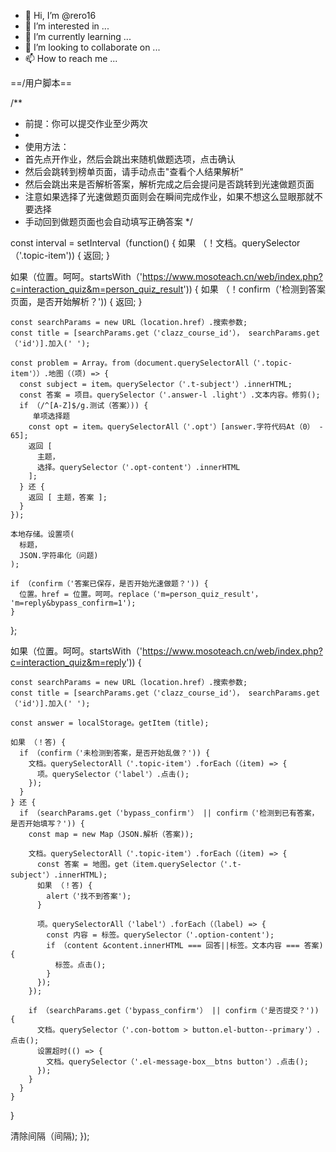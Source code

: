 - 👋 Hi, I’m @rero16
- 👀 I’m interested in ...
- 🌱 I’m currently learning ...
- 💞️ I’m looking to collaborate on ...
- 📫 How to reach me ...

<!---
rero16/rero16 is a ✨ special ✨ repository because its `README.md` (this file) appears on your GitHub profile.
You can click the Preview link to take a look at your changes.
--->
==/用户脚本==


/**
* 前提：你可以提交作业至少两次
 *
* 使用方法：
* 首先点开作业，然后会跳出来随机做题选项，点击确认
* 然后会跳转到榜单页面，请手动点击"查看个人结果解析"
* 然后会跳出来是否解析答案，解析完成之后会提问是否跳转到光速做题页面
* 注意如果选择了光速做题页面则会在瞬间完成作业，如果不想这么显眼那就不要选择
* 手动回到做题页面也会自动填写正确答案
 */

const interval = setInterval（function() {
  如果 （！文档。querySelector（'.topic-item')) {
    返回;
  }

  如果（位置。呵呵。startsWith（'https://www.mosoteach.cn/web/index.php?c=interaction_quiz&m=person_quiz_result')) {
    如果 （！confirm（'检测到答案页面，是否开始解析？')) {
      返回;
    }

    const searchParams = new URL（location.href）.搜索参数;
    const title = [searchParams.get（'clazz_course_id'）， searchParams.get（'id'）].加入(' ');

    const problem = Array。from（document.querySelectorAll（'.topic-item'））.地图（（项) => {
      const subject = item。querySelector（'.t-subject'）.innerHTML;
      const 答案 = 项目。querySelector（'.answer-l .light'）.文本内容。修剪();
      if （/^[A-Z]$/g.测试（答案）)) {
         单项选择题
        const opt = item。querySelectorAll（'.opt'）[answer.字符代码At（0） - 65];
        返回 [
          主题，
          选择。querySelector（'.opt-content'）.innerHTML
        ];
      } 还 {
        返回 [ 主题，答案 ];
      }
    });

    本地存储。设置项(
      标题，
      JSON.字符串化（问题)
    );

    if （confirm（'答案已保存，是否开始光速做题？')) {
      位置。href = 位置。呵呵。replace（'m=person_quiz_result'， 'm=reply&bypass_confirm=1');
    }
  };

  如果（位置。呵呵。startsWith（'https://www.mosoteach.cn/web/index.php?c=interaction_quiz&m=reply')) {

    const searchParams = new URL（location.href）.搜索参数;
    const title = [searchParams.get（'clazz_course_id'）， searchParams.get（'id'）].加入(' ');

    const answer = localStorage。getItem（title);

    如果 （！答) {
      if （confirm（'未检测到答案，是否开始乱做？')) {
        文档。querySelectorAll（'.topic-item'）.forEach（（item) => {
          项。querySelector（'label'）.点击();
        });
      }
    } 还 {
      if （searchParams.get（'bypass_confirm'） || confirm（'检测到已有答案，是否开始填写？')) {
        const map = new Map（JSON.解析（答案));

        文档。querySelectorAll（'.topic-item'）.forEach（（item) => {
          const 答案 = 地图。get（item.querySelector（'.t-subject'）.innerHTML);
          如果 （！答) {
            alert（'找不到答案');
          }

          项。querySelectorAll（'label'）.forEach（（label) => {
            const 内容 = 标签。querySelector（'.option-content');
            if （content &content.innerHTML === 回答||标签。文本内容 === 答案) {
              标签。点击();
            }
          });
        });

        if （searchParams.get（'bypass_confirm'） || confirm（'是否提交？')) {
          文档。querySelector（'.con-bottom > button.el-button--primary'）.点击();
          设置超时(() => {
            文档。querySelector（'.el-message-box__btns button'）.点击();
          });
        }
      }
    }

  }

  清除间隔（间隔);
});
